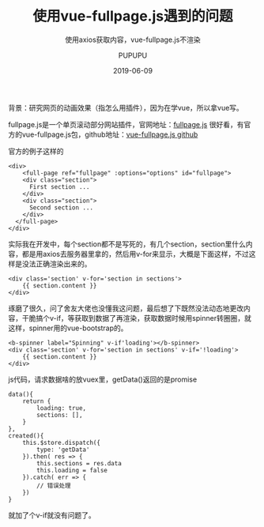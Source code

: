 ﻿---
layout:     post
title:      使用vue-fullpage.js遇到的问题
subtitle:   使用axios获取内容，vue-fullpage.js不渲染
date:       2019-06-09
author:     PUPUPU
header-img: img/post-bg-ios9-web.jpg
catalog: true
tags:
    - fullpage.js
    - vue

---
背景：研究网页的动画效果（指怎么用插件），因为在学vue，所以拿vue写。

fullpage.js是一个单页滚动部分网站插件，官网地址：[fullpage.js][1]
很好看，有官方的vue-fullpage.js包，github地址：[vue-fullpage.js github][2]

官方的例子这样的

    <div>
        <full-page ref="fullpage" :options="options" id="fullpage">
        <div class="section">
          First section ...
        </div>
        <div class="section">
          Second section ...
        </div>
      </full-page>
    </div>

实际我在开发中，每个section都不是写死的，有几个section，section里什么内容，都是用axios去服务器里拿的，然后用v-for来显示，大概是下面这样，不过这样是没法正确渲染出来的。

    <div class='section' v-for='section in sections'>
        {{ section.content }}
    </div>

琢磨了很久，问了舍友大佬也没懂我这问题，最后想了下既然没法动态地更改内容，干脆搞个v-if，等获取到数据了再渲染，获取数据时候用spinner转圈圈，就这样，spinner用的vue-bootstrap的。

    <b-spinner label="Spinning" v-if'loading'></b-spinner>
    <div class='section' v-for='section in sections' v-if='!loading'>
        {{ section.content }}
    </div>

js代码，请求数据啥的放vuex里，getData()返回的是promise

    data(){
        return {
            loading: true,
            sections: [],
        }
    },
    created(){
        this.$store.dispatch({
            type: 'getData'
        }).then( res => {
            this.sections = res.data
            this.loading = false
        }).catch( err => {
            // 错误处理
        })
    }

就加了个v-if就没有问题了。


  [1]: https://alvarotrigo.com/fullPage/zh/
  [2]: https://github.com/alvarotrigo/vue-fullpage.js